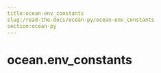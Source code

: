 ```yaml
---
title:ocean-env_constants
slug:/read-the-docs/ocean-py/ocean-env_constants
section:ocean-py
---
```

<a name="ocean.env_constants"></a>
# ocean.env\_constants

